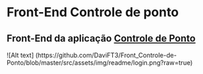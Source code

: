 <h1>Front-End Controle de ponto</h1>
<h2>Front-End da aplicação <a href="https://github.com/DaviFT3/Controle-de-Ponto">Controle de Ponto</a> </h2>
![Alt text] (https://github.com/DaviFT3/Front_Controle-de-Ponto/blob/master/src/assets/img/readme/login.png?raw=true)
